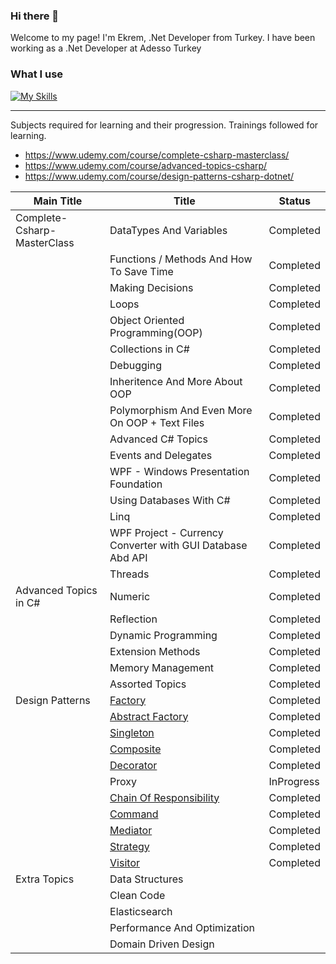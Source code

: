 ### Hi there 👋

Welcome to my page!
I'm Ekrem, .Net Developer from Turkey. I have been working as a .Net Developer at Adesso Turkey

### What I use
[![My Skills](https://skillicons.dev/icons?i=cs,python,dotnet,js,jquery,html,css,django,mongodb,mysql,postgres,nestjs,nodejs,vue,rabbitmq,redis)](https://skillicons.dev)

<hr>

Subjects required for learning and their progression.
Trainings followed for learning.
* https://www.udemy.com/course/complete-csharp-masterclass/
* https://www.udemy.com/course/advanced-topics-csharp/
* https://www.udemy.com/course/design-patterns-csharp-dotnet/

| Main Title  | Title | Status |
| ------------- | ------------- | ------------- |
| Complete-Csharp-MasterClass  | DataTypes And Variables  | Completed  |
|   | Functions / Methods And How To Save Time | Completed  |
|   | Making Decisions  | Completed  |
|   | Loops | Completed |
|   | Object Oriented Programming(OOP) | Completed |
|   | Collections in C# | Completed |
|   | Debugging | Completed |
|   | Inheritence And More About OOP | Completed |
|   | Polymorphism And Even More On OOP + Text Files | Completed |
|   | Advanced C# Topics | Completed |
|   | Events and Delegates | Completed |
|   | WPF - Windows Presentation Foundation | Completed |
|   | Using Databases With C# | Completed |
|   | Linq | Completed |
|   | WPF Project - Currency Converter with GUI Database Abd API | Completed |
|   | Threads | Completed |
| Advanced Topics in C# | Numeric | Completed |
|   | Reflection | Completed |
|   | Dynamic Programming | Completed |
|   | Extension Methods | Completed |
|   | Memory Management | Completed |
|   | Assorted Topics | Completed |
| Design Patterns | [Factory](https://github.com/ProgrammingLessons/DesignPatterns/tree/main/Factory "Go to Factory Design Pattern") | Completed |
|   | [Abstract Factory](https://github.com/ProgrammingLessons/DesignPatterns/tree/main/AbstractFactory "Go to Abstract Factory Design Pattern") | Completed |
|   | [Singleton](https://github.com/ProgrammingLessons/DesignPatterns/tree/main/SingletonDesignPattern "Go to Singleton Design Pattern") | Completed |
|   | [Composite](https://github.com/ProgrammingLessons/DesignPatterns/tree/main/CompositeDesignPattern "Go to Composite Design Pattern") | Completed |
|   | [Decorator](https://github.com/ProgrammingLessons/DesignPatterns/tree/main/DecoratorDesignPattern "Go to Decorator Design Pattern") | Completed |
|   | Proxy | InProgress |
|   | [Chain Of Responsibility](https://github.com/ProgrammingLessons/DesignPatterns/tree/main/ChainOfResponsibilityDesignPattern "Go to Chain Of Responsibility Design Pattern") | Completed |
|   | [Command](https://github.com/ProgrammingLessons/DesignPatterns/tree/main/CommandDesignPattern "Go to Command Design Pattern") | Completed |
|   | [Mediator](https://github.com/ProgrammingLessons/DesignPatterns/tree/main/MediatorDesignPattern "Go to Mediator Design Pattern") | Completed |
|   | [Strategy](https://github.com/ProgrammingLessons/DesignPatterns/tree/main/StrategyDesignPattern "Go to Strategy Design Pattern") | Completed |
|   | [Visitor](https://github.com/ProgrammingLessons/DesignPatterns/tree/main/VisitorDesignPattern "Go to Visitor Design Pattern") | Completed |
| Extra Topics | Data Structures |  |
|   | Clean Code |  |
|   | Elasticsearch |  |
|   | Performance And Optimization |  |
|   | Domain Driven Design |  |
